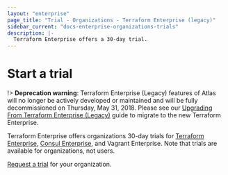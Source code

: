 ```yaml
---
layout: "enterprise"
page_title: "Trial - Organizations - Terraform Enterprise (legacy)"
sidebar_current: "docs-enterprise-organizations-trials"
description: |-
  Terraform Enterprise offers a 30-day trial.
---
```


# Start a trial

!> **Deprecation warning**: Terraform Enterprise (Legacy) features of Atlas will no longer be actively developed or maintained and will be fully decommissioned on Thursday, May 31, 2018. Please see our [Upgrading From Terraform Enterprise (Legacy)](https://www.terraform.io/docs/enterprise/upgrade/index.html) guide to migrate to the new Terraform Enterprise.

Terraform Enterprise offers organizations 30-day trials for [Terraform Enterprise](https://www.hashicorp.com/products/terraform/), [Consul Enterprise](https://www.hashicorp.com/consul.html), and Vagrant Enterprise. Note that trials are available for organizations, not users.

[Request a trial](https://www.hashicorp.com/products/terraform/) for your organization.
